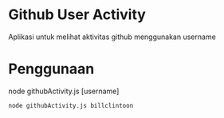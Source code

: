 # Github User Activity
Aplikasi untuk melihat aktivitas github menggunakan username

# Penggunaan
node githubActivity.js [username]
```
node githubActivity.js billclintoon
```
